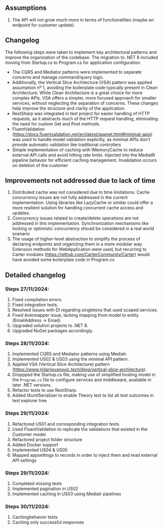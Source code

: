## Assumptions
1. The API will not grow much more in terms of functionalities (maybe an endpoint for customer update)

## Changelog
The following steps were taken to implement key architectural patterns and improve the organization of the codebase. The migration to .NET 8 included moving from Startup.cs to Program.cs for application configuration. 
- The CQRS and Mediator patterns were implemented to separate concerns and manage command/query logic. 
- Additionally, the Vertical Slice Architecture (VSA) pattern was applied assumption nº 1, avoiding the boilerplate code typically present in Clean Architecture. While Clean Architecture is a great choice for more complex APIs, VSA offers a simpler, more focused approach for smaller services, without neglecting the separation of concerns. These changes help improve the structure and clarity of the application.
- RestSharp was integrated in test project for easier handling of HTTP requests, as it abstracts much of the HTTP request handling, eliminating the need for custom Get and Post methods.
- FluentValidation (https://docs.fluentvalidation.net/en/latest/aspnet.html#minimal-apis) was used to handle model validation explicitly, as minimal APIs don't provide automatic validation like traditional controllers
- Simple implementation of caching with IMemoryCache to reduce external API calls and avoid hitting rate limits. Injected into the MediatR pipeline behavior for efficient caching management. Invalidation occurs on deletion of the customer

## Improvements not addressed due to lack of time
1. Distributed cache was not considered due to time limitations. Cache concurrency issues are not fully addressed in the current implementation. Using libraries like LazyCache or similar could offer a more resilient solution for handling concurrent cache access and updates. 
2. Concurrency issues related to create/delete operations are not addressed in this implementation. Synchronization mechanisms like locking or optimistic concurrency should be considered in a real world scenario
3. The usage of higher-level abstraction to simplify the process of declaring endpoints and organizing them in a more modular way. Extension methods for WebApplication were used, but recurring to Carter modules (https://github.com/CarterCommunity/Carter) would have avoided some boilerplate code in Program.cs

## Detailed changelog
### Steps 27/11/2024:
1. Fixed compilation errors.
2. Fixed integration tests.
3. Resolved issues with DI regarding singletons that used scoped services.
4. Fixed Automapper issue, lacking mapping from model to entity (EmailAddress -> Email).
5. Upgraded solution projects to .NET 8.
6. Upgraded NuGet packages accordingly.

### Steps 28/11/2024:
1. Implemented CQRS and Mediator patterns using Mediatr.
2. Implemented US02 & US03 using the minimal API pattern.
3. Applied VSA (Vertical Slice Architecture) pattern (https://www.milanjovanovic.tech/blog/vertical-slice-architecture).
4. Droppped the Startup.cs file, making use of simplified hosting model in the `Program.cs` file to configure services and middleware, available in later .NET versions.
5. Refactor tests to use RestSharp.
6. Added IXunitSerializer to enable Theory test to list all test outcomes in test explorer tree

### Steps 29/11/2024:
1. Refactored US01 and corresponding integration tests.
2. Used FluentValidation to replicate the validations that existed in the Customer model.
3. Refactored project folder structure
4. Added Docker support
5. Implemented US04 & US05
6. Mapped appsettings to records in order to inject them and read external API settings

### Steps 29/11/2024:
1. Completed missing tests
2. Implemented pagination in US02
3. Implemented caching in US03 using Mediatr pipelines

### Steps 30/11/2024:
1. Cachingbehavior tests
2. Caching only successful responses
